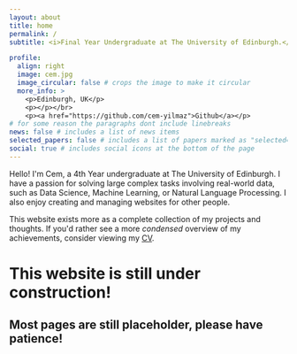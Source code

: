 ```yaml
---
layout: about
title: home
permalink: /
subtitle: <i>Final Year Undergraduate at The University of Edinburgh.</i>

profile:
  align: right
  image: cem.jpg
  image_circular: false # crops the image to make it circular
  more_info: >
    <p>Edinburgh, UK</p>
    <p></p></br> 
    <p><a href="https://github.com/cem-yilmaz">Github</a></p>
# for some reason the paragraphs dont include linebreaks
news: false # includes a list of news items
selected_papers: false # includes a list of papers marked as "selected={true}"
social: true # includes social icons at the bottom of the page
---
```

Hello! I'm Cem, a 4th Year undergraduate at The University of Edinburgh. I have a passion for solving large complex tasks involving real-world data, such as Data Science, Machine Learning, or Natural Language Processing. I also enjoy creating and managing websites for other people.

This website exists more as a complete collection of my projects and thoughts. If you'd rather see a more *condensed* overview of my achievements, consider viewing my [CV](/cv/). 

# **This website is still under construction!**
## Most pages are still placeholder, please have patience!